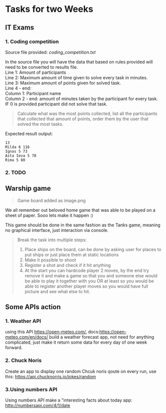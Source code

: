 # Tasks for two Weeks

## IT Exams

### 1. Coding competition

Source file provided: <i>coding_competition.txt</i>

<span>In the source file you will have the data
that based on rules provided will need to be
converted to results file.</span>
<br />
<span>Line 1: Amount of participants</span> <br />
<span>Line 2: Maximum amount of time given to
solve every task in minutes.</span><br />
<span>Line 3: Maximum amount of points given for solved task.</span><br />
<span>Line 4 - end:</span><br />
<span>Column 1: Participant name</span><br />
<span>Column 2 - end: amount of minutes taken by
the participant for every task. IF 0 is provided
participant did not solve that task.</span><br />


> Calculate what was the most points collected,
> list all the participants that collected that amount of points,
> order them by the user that solved the most tasks.

Expected result output:

```
13
Milda 6 116
Ignas 5 73
Asta Ieva 5 78
Rima 5 80
```

### 2. TODO

## Warship game

> Game board added as image.png

We all remember out beloved home game that
was able to be played on a sheet of paper.
Sooo lets make it happen :)

<p>This game should be done in the same fashion as the Tanks 
game, meaning no graphical interface, just interaction 
via console.</p>

> Break the task into multiple steps:
> 1) Place ships on the board, can be done by asking user for places to put ships or just place them at static locations
> 2) Make it possible to shoot
> 3) Register a shot and check if it hit anything
> 4) At the start you can hardcode player 2 moves, by the end try remove it and make a game so that you and someone else
     would be able to play it together with you OR at least so you would be able to register another player moves so you
     would have full picture and see what else to hit.

## Some APIs action

### 1. Weather API

<p>using this API <a href="https://open-meteo.com/">https://open-meteo.com/</a>, docs:<a href="https://open-meteo.com/en/docs/">https://open-meteo.com/en/docs/</a>  build a weather
forecast app, not need for anything complicated, just make it return some data for every day of one week forward.</p>

### 2. Chuck Noris

<p>Create an app to display one random Chcuk noris qoute on every run, use this: <a href="https://api.chucknorris.io/jokes/random">https://api.chucknorris.io/jokes/random</a></p>

### 3.Using numbers API

<p>Using numbers API make a "interesting facts about today app: <a href="http://numbersapi.com/4/1/date">http://numbersapi.com/4/1/date</a></p>


